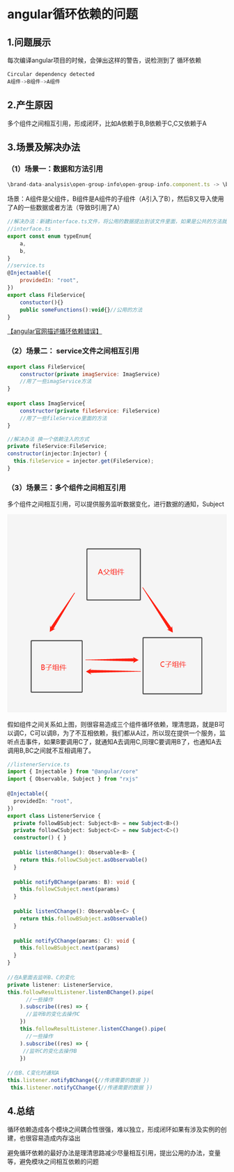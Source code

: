 # angular循环依赖的问题

## 1.问题展示

每次编译angular项目的时候，会弹出这样的警告，说检测到了 循环依赖

```js
Circular dependency detected
A组件->B组件->A组件
```

## 2.产生原因

多个组件之间相互引用，形成闭环，比如A依赖于B,B依赖于C,C又依赖于A

## 3.场景及解决办法

###  （1）场景一：数据和方法引用

```js
\brand-data-analysis\open-group-info\open-group-info.component.ts -> \brand-data-analysis\brand-data-analysis.component.ts -> brand-data-analysis\open-group-info\open-group-info.component.ts
```

场景：A组件是父组件，B组件是A组件的子组件（A引入了B），然后B又导入使用了A的一些数据或者方法（导致B引用了A）

```js
//解决办法：新建interface.ts文件，将公用的数据提出到该文件里面，如果是公共的方法就放到新的service.ts文件里面
//interface.ts
export const enum typeEnum{
    a,
    b,
}
//service.ts
@Injectaable({
	providedIn: "root",
})
export class FileService{
    constuctor(){}
    public someFunctions():void{}//公用的方法
}
```

[【angular官网描述循环依赖错误】](https://angular.cn/errors/NG3003)

### （2）场景二： service文件之间相互引用

```js
export class FileService{
    constructor(private imagService: ImagService)
    //用了一些imagService方法
}

export class ImagService{
    constructor(private fileService: FileService)
    //用了一些fileService里面的方法
}
```

```js
//解决办法 换一个依赖注入的方式
private fileService:FileService;
constructor(injector:Injector) {
  this.fileService = injector.get(FileService);
}
```

 ### （3）场景三：多个组件之间相互引用

多个组件之间相互引用，可以提供服务监听数据变化，进行数据的通知，Subject

![image-20220926215146410](images/image-20220926215146410.png)

假如组件之间关系如上图，则很容易造成三个组件循环依赖，理清思路，就是B可以调C，C可以调B，为了不互相依赖，我们都从A过，所以现在提供一个服务，监听点击事件，如果B要调用C了，就通知A去调用C,同理C要调用B了，也通知A去调用B,BC之间就不互相调用了。

```ts
//listenerService.ts
import { Injectable } from "@angular/core"
import { Observable, Subject } from "rxjs"

@Injectable({
  providedIn: "root",
})
export class ListenerService {
  private followBSubject: Subject<B> = new Subject<B>()
  private followCSubject: Subject<C> = new Subject<C>()
  constructor() { }

  public listenBChange(): Observable<B> {
    return this.followCSubject.asObservable()
  }

  public notifyBChange(params: B): void {
    this.followCSubject.next(params)
  }

  public listenCChange(): Observable<C> {
    return this.followBSubject.asObservable()
  }

  public notifyCChange(params: C): void {
    this.followBSubject.next(params)
  }
}

//在A里面去监听B、C的变化
private listener: ListenerService,
this.followResultListener.listenBChange().pipe(
      //一些操作
    ).subscribe((res) => {
      //监听B的变化去操作C
    })
    this.followResultListener.listenCChange().pipe(
      //一些操作
    ).subscribe((res) => {
     //监听C的变化去操作B
    })

//在B、C变化时通知A
this.listener.notifyBChange({//传递需要的数据 })
 this.listener.notifyCChange({//传递需要的数据 })
```

## 4.总结

循环依赖造成各个模块之间耦合性很强，难以独立，形成闭环如果有涉及实例的创建，也很容易造成内存溢出

避免循环依赖的最好办法是理清思路减少尽量相互引用，提出公用的办法，变量等，避免模块之间相互依赖的问题

